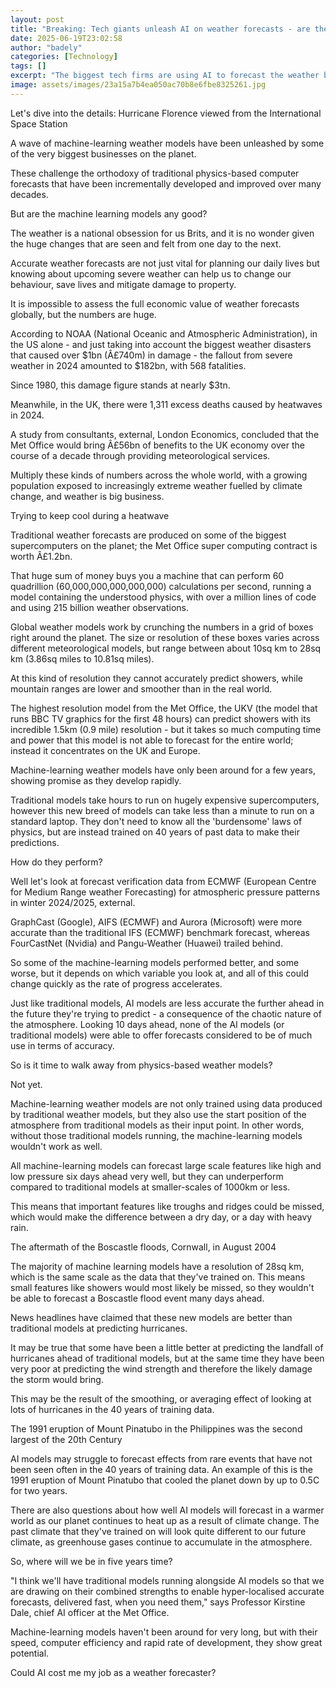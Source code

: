 ```yaml
---
layout: post
title: "Breaking: Tech giants unleash AI on weather forecasts - are they any good?"
date: 2025-06-19T23:02:58
author: "badely"
categories: [Technology]
tags: []
excerpt: "The biggest tech firms are using AI to forecast the weather but is that better than existing models?"
image: assets/images/23a15a7b4ea050ac70b8e6fbe8325261.jpg
---
```


Let's dive into the details: Hurricane Florence viewed from the International Space Station

A wave of machine-learning weather models have been unleashed by some of the very biggest businesses on the planet.

These challenge the orthodoxy of traditional physics-based computer forecasts that have been incrementally developed and improved over many decades. 

But are the machine learning models any good? 

The weather is a national obsession for us Brits, and it is no wonder given the huge changes that are seen and felt from one day to the next.

Accurate weather forecasts are not just vital for planning our daily lives but knowing about upcoming severe weather can help us to change our behaviour, save lives and mitigate damage to property.

It is impossible to assess the full economic value of weather forecasts globally, but the numbers are huge. 

According to NOAA (National Oceanic and Atmospheric Administration), in the US alone - and just taking into account the biggest weather disasters that caused over $1bn (Â£740m) in damage - the fallout from severe weather in 2024 amounted to $182bn, with 568 fatalities.

Since 1980, this damage figure stands at nearly $3tn.

Meanwhile, in the UK, there were 1,311 excess deaths caused by heatwaves in 2024.

A study from consultants, external, London Economics, concluded that the Met Office would bring Â£56bn of benefits to the UK economy over the course of a decade through providing meteorological services. 

Multiply these kinds of numbers across the whole world, with a growing population exposed to increasingly extreme weather fuelled by climate change, and weather is big business.

Trying to keep cool during a heatwave

Traditional weather forecasts are produced on some of the biggest supercomputers on the planet; the Met Office super computing contract is worth Â£1.2bn. 

That huge sum of money buys you a machine that can perform 60 quadrillion (60,000,000,000,000,000) calculations per second, running a model containing the understood physics, with over a million lines of code and using 215 billion weather observations. 

Global weather models work by crunching the numbers in a grid of boxes right around the planet. The size or resolution of these boxes varies across different meteorological models, but range between about 10sq km to 28sq km (3.86sq miles to 10.81sq miles).

At this kind of resolution they cannot accurately predict showers, while mountain ranges are lower and smoother than in the real world. 

The highest resolution model from the Met Office, the UKV (the model that runs BBC TV graphics for the first 48 hours) can predict showers with its incredible 1.5km (0.9 mile) resolution - but it takes so much computing time and power that this model is not able to forecast for the entire world; instead it concentrates on the UK and Europe.

Machine-learning weather models have only been around for a few years, showing promise as they develop rapidly. 

Traditional models take hours to run on hugely expensive supercomputers, however this new breed of models can take less than a minute to run on a standard laptop. They don't need to know all the 'burdensome'  laws of physics, but are instead trained on 40 years of past data to make their predictions.

How do they perform? 

Well let's look at forecast verification data from ECMWF (European Centre for Medium Range weather Forecasting) for atmospheric pressure patterns in winter 2024/2025, external.

GraphCast (Google), AIFS (ECMWF) and Aurora (Microsoft) were more accurate than the traditional IFS (ECMWF) benchmark forecast, whereas FourCastNet (Nvidia) and Pangu-Weather (Huawei) trailed behind.

So some of the machine-learning models performed better, and some worse, but it depends on which variable you look at, and all of this could change quickly as the rate of progress accelerates. 

Just like traditional models, AI models are less accurate the further ahead in the future they're trying to predict - a consequence of the chaotic nature of the atmosphere. Looking 10 days ahead, none of the AI models (or traditional models) were able to offer forecasts considered to be of much use in terms of accuracy.    

So is it time to walk away from physics-based weather models? 

Not yet.

Machine-learning weather models are not only trained using data produced by traditional weather models, but they also use the start position of the atmosphere from traditional models as their input point. In other words, without those traditional models running, the machine-learning models wouldn't work as well.

All machine-learning models can forecast large scale features like high and low pressure six days ahead very well, but they can underperform compared to traditional models at smaller-scales of 1000km or less.

This means that important features like troughs and ridges could be missed, which would make the difference between a dry day, or a day with heavy rain.

The aftermath of the Boscastle floods, Cornwall, in August 2004

The majority of machine learning models have a resolution of 28sq km, which is the same scale as the data that they've trained on. This means small features like showers would most likely be missed, so they wouldn't be able to forecast a Boscastle flood event many days ahead.

News headlines have claimed that these new models are better than traditional models at predicting hurricanes. 

It may be true that some have been a little better at predicting the landfall of hurricanes ahead of traditional models, but at the same time they have been very poor at predicting the wind strength and therefore the likely damage the storm would bring. 

This may be the result of the smoothing, or averaging effect of looking at lots of hurricanes in the 40 years of training data.

The 1991 eruption of Mount Pinatubo in the Philippines was the second largest of the 20th Century

AI models may struggle to forecast effects from rare events that have not been seen often in the 40 years of training data. An example of this is the 1991 eruption of Mount Pinatubo that cooled the planet down by up to 0.5C for two years.

There are also questions about how well AI models will forecast in a warmer world as our planet continues to heat up as a result of climate change. The past climate that they've trained on will look quite different to our future climate, as greenhouse gases continue to accumulate in the atmosphere.

So, where will we be in five years time?

"I think we'll have traditional models running alongside AI models so that we are drawing on their combined strengths to enable hyper-localised accurate forecasts, delivered fast, when you need them," says Professor Kirstine Dale, chief AI officer at the Met Office. 

Machine-learning models haven't been around for very long, but with their speed, computer efficiency and rapid rate of development, they show great potential. 

Could AI cost me my job as a weather forecaster?

